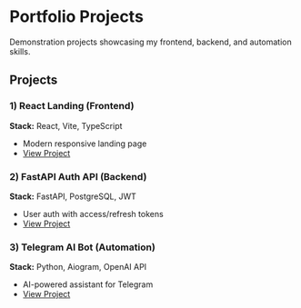﻿# Portfolio Projects

Demonstration projects showcasing my frontend, backend, and automation skills.

## Projects

### 1) React Landing (Frontend)
**Stack:** React, Vite, TypeScript  
- Modern responsive landing page  
- [View Project](./react-landing)

### 2) FastAPI Auth API (Backend)
**Stack:** FastAPI, PostgreSQL, JWT  
- User auth with access/refresh tokens  
- [View Project](./fastapi-auth-api)

### 3) Telegram AI Bot (Automation)
**Stack:** Python, Aiogram, OpenAI API  
- AI-powered assistant for Telegram  
- [View Project](./telegram-bot)

